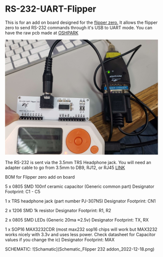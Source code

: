 # RS-232-UART-Flipper
This is for an add on board designed for the [flipper zero.](https://flipperzero.one/) It allows the flipper zero to send RS-232 commands through it's USB to UART mode. You can have the raw pcb made at [OSHPARK](https://oshpark.com/shared_projects/RmFaMpFD)

![addon-pic](20221217_143148.jpg)

The RS-232 is sent via the 3.5mm TRS Headphone jack. You will need an adapter cable to go from 3.5mm to DB9, RJ12, or RJ45  [LINK](https://www.amazon.com/LIANSHU-DC3-5mm-Serial-RS232-Cable/dp/B07G2ZL3SL)


BOM for Flipper zero add on board

5 x 0805 SMD 100nf ceramic capacitor (Generic common part) Designator Footprint: C1 - C5  
  
1 x TRS headphone jack (part number PJ-307N5)  Designator Footprint: CN1  
  
2 x 1206 SMD 1k resistor Designator Footprint: R1, R2  
  
2 x 0805 SMD LEDs (Generic 20ma ≈2.5v) Designator Footprint: TX, RX  
  
1 x SOP16 MAX3232CDR (most max232 sop16 chips will work but MAX3232 works nicely with 3.3v and uses less power. Check datasheet for Capacitor values if you change the ic) Designator Footprint: MAX 

SCHEMATIC:
![Schamatic](Schematic_Flipper 232 addon_2022-12-18.png)
